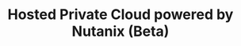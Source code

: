 ---
title: 'Hosted Private Cloud powered by Nutanix (Beta)'
slug: nutanix
excerpt: 'Découvrez comment utiliser votre cluster Nutanix'
sections: "Premiers pas, Réseau et sécurité, Utilisation avancée, Diagnostic"
order: 03
---
